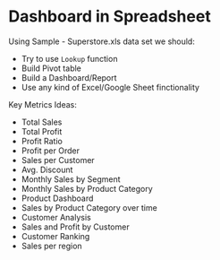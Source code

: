 # Dashboard in Spreadsheet
Using Sample - Superstore.xls data set we should:

- Try to use `Lookup` function
- Build Pivot table
- Build a Dashboard/Report
- Use any kind of Excel/Google Sheet finctionality

Key Metrics Ideas:
- Total Sales
- Total Profit
- Profit Ratio
- Profit per Order
- Sales per Customer
- Avg. Discount
- Monthly Sales by Segment
- Monthly Sales by Product Category
- Product Dashboard
- Sales by Product Category over time
- Customer Analysis
- Sales and Profit by Customer
- Customer Ranking
- Sales per region
